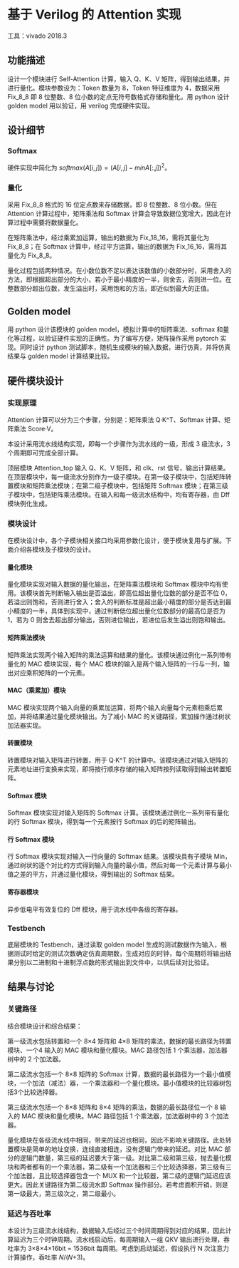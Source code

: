 # 基于 Verilog 的 Attention 实现

工具：vivado 2018.3

## 功能描述

设计一个模块进行 Self-Attention 计算，输入 Q、K、V 矩阵，得到输出结果，并进行量化。模块参数设为：Token 数量为 8，Token 特征维度为 4，数据采用 Fix_8_8 即 8 位整数、8 位小数的定点无符号数格式存储和量化。用 python 设计 golden model 用以验证，用 verilog 完成硬件实现。

## 设计细节

### Softmax

硬件实现中简化为 $softmax(A[i,j]) = (A[i,j]-minA[:,j])^2$。

### 量化

采用 Fix_8_8 格式的 16 位定点数来存储数据，即 8 位整数、8 位小数。但在 Attention 计算过程中，矩阵乘法和 Softmax 计算会导致数据位宽增大，因此在计算过程中需要将数据量化。

在矩阵乘法中，经过乘累加运算，输出的数据为 Fix_18_16，需将其量化为 Fix_8_8；在 Softmax 计算中，经过平方运算，输出的数据为 Fix_16_16，需将其量化为 Fix_8_8。

量化过程包括两种情况。在小数位数不足以表达该数值的小数部分时，采用舍入的方法，即根据超出部分的大小，若小于最小精度的一半，则舍去，否则进一位。在整数部分超出位数，发生溢出时，采用饱和的方法，即近似到最大的正值。

## Golden model

用 python 设计该模块的 golden model，模拟计算中的矩阵乘法、softmax 和量化等过程，以验证硬件实现的正确性。为了编写方便，矩阵操作采用 pytorch 实现。同时设计 python 测试脚本，随机生成模块的输入数据，进行仿真，并将仿真结果与 golden model 计算结果比较。

## 硬件模块设计
### 实现原理
Attention 计算可以分为三个步骤，分别是：矩阵乘法 Q·K^T、Softmax 计算、矩阵乘法 Score·V。

本设计采用流水线结构实现，即每一个步骤作为流水线的一级，形成 3 级流水，3 个周期即可完成全部计算。 
 
顶层模块 Attention_top 输入 Q、K、V 矩阵，和 clk、rst 信号，输出计算结果。在顶层模块中，每一级流水分别作为一级子模块。在第一级子模块中，包括矩阵转置模块和矩阵乘法模块；在第二级子模块中，包括矩阵 Softmax 模块；在第三级子模块中，包括矩阵乘法模块。在输入和每一级流水结构中，均有寄存器，由 Dff 模块例化生成。

### 模块设计

在模块设计中，各个子模块相关接口均采用参数化设计，便于模块复用与扩展。下面介绍各模块及子模块的设计。

#### 量化模块
量化模块实现对输入数据的量化输出，在矩阵乘法模块和 Softmax 模块中均有使用。该模块首先判断输入输出是否溢出，即高位超出量化位数的部分是否不位 0，若溢出则饱和，否则进行舍入；舍入的判断标准是超出最小精度的部分是否达到最小精度的一半，具体到实现中，通过判断低位超出量化位数部分的最高位是否为 1，若为 0 则舍去超出部分输出，否则进位输出，若进位后发生溢出则饱和输出。

#### 矩阵乘法模块

矩阵乘法实现两个输入矩阵的乘法运算和结果的量化。该模块通过例化一系列带有量化的 MAC 模块实现，每个 MAC 模块的输入是两个输入矩阵的一行与一列，输出对应乘积矩阵的一个元素。

#### MAC（乘累加）模块
MAC 模块实现两个输入向量的乘累加运算，将两个输入向量每个元素相乘后累加，并将结果通过量化模块输出。为了减小 MAC 的关键路径，累加操作通过树状加法器实现。

#### 转置模块
转置模块对输入矩阵进行转置，用于 Q·K^T 的计算中。该模块通过对输入矩阵的元素地址进行变换来实现，即将按行顺序存储的输入矩阵按列读取得到输出转置矩阵。

#### Softmax 模块

Softmax 模块实现对输入矩阵的 Softmax 计算。该模块通过例化一系列带有量化的行 Softmax 模块，得到每一个元素按行 Softmax 的后的矩阵输出。

#### 行 Softmax 模块
行 Softmax 模块实现对输入一行向量的 Softmax 结果。该模块具有子模块 Min，通过树状的逐个对比的方式得到输入向量的最小值，然后对每一个元素计算与最小值之差的平方，并通过量化模块，得到输出的 Softmax 结果。

#### 寄存器模块
异步低电平有效复位的 Dff 模块，用于流水线中各级的寄存器。

### Testbench
底层模块的 Testbench，通过读取 golden model 生成的测试数据作为输入，根据测试时给定的测试次数确定仿真周期数，生成对应的时钟，每个周期将将输出结果分别以二进制和十进制浮点数的形式输出到文件中，以供后续对比验证。 

## 结果与讨论

### 关键路径

结合模块设计和综合结果：

第一级流水包括转置和一个 8×4 矩阵和 4×8 矩阵的乘法，数据的最长路径为转置模块、一个4 输入的 MAC 模块和量化模块。MAC 路径包括 1 个乘法器，加法器树中的 2 个加法器。

第二级流水包括一个 8×8 矩阵的 Softmax 计算，数据的最长路径为一个最小值模块，一个加法（减法）器，一个乘法器和一个量化模块。最小值模块的比较器树包括3个比较选择器。

第三级流水包括一个 8×8 矩阵和 8×4 矩阵的乘法，数据的最长路径位一个 8 输入的 MAC 模块和量化模块。MAC 路径包括 1 个乘法器，加法器树中的 3 个加法器。

量化模块在各级流水线中相同，带来的延迟也相同，因此不影响关键路径。此处转置模块是简单的地址变换，连线直接相连，没有逻辑门带来的延迟。对比 MAC 部分的逻辑门数量，第三级的延迟要大于第一级。对比第二级和第三级，抛去量化模块和两者都有的一个乘法器，第二级有一个加法器和三个比较选择器，第三级有三个加法器，且比较选择器包含一个 MUX 和一个比较器，第二级的逻辑门延迟应该更大。因此关键路径为第二级流水即 Softmax 操作部分。若考虑面积开销，则是第一级最大，第三级次之，第二级最小。

### 延迟与吞吐率
本设计为三级流水线结构，数据输入后经过三个时间周期得到对应的结果，因此计算延迟为三个时钟周期。流水线启动后，每周期输入一组 QKV 输出进行处理，吞吐率为 3×8×4×16bit = 1536bit 每周期。考虑到启动延迟，假设执行 N 次注意力计算操作，吞吐率 𝑁/(𝑁+3)。
